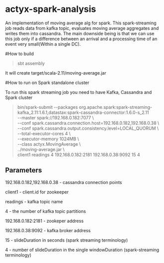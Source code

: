 # actyx-spark-analysis

An implementation of moving average alg for spark. This spark-streaming job reads data from kafka topic, evaluates moving average aggregates and writes them into cassandra. The main downside being is that we can use this job only if a difference between an arrival and a processing time of an event very small(Within a single DC). 


#How to build

> sbt assembly

It will create target/scala-2.11/moving-average.jar

#How to run on Spark standalone cluster

To run this spark streaming job you need to have Kafka, Cassandra and Spark cluster

> bin/spark-submit --packages org.apache.spark:spark-streaming-kafka_2.11:1.6.1,datastax:spark-cassandra-connector:1.6.0-s_2.11 \
  --master spark://192.168.0.182:7077 \  
  --conf spark.cassandra.connection.host=192.168.0.182,192.168.0.38 \  
  --conf spark.cassandra.output.consistency.level=LOCAL_QUORUM \  
  --total-executor-cores 4 \  
  --executor-memory 1024MB \  
  --class actyx.MovingAverage \  
  ../moving-average.jar \  
  client1 readings 4 192.168.0.182:2181 192.168.0.38:9092 15 4

## Parameters 

192.168.0.182,192.168.0.38 - cassandra connection points

client1 - client.id for zookeeper

readings - kafka topic name

4 - the number of kafka topic partitions  

192.168.0.182:2181 - zookeper address

192.168.0.38:9092 - kafka broker address 

15 - slideDuration in seconds (spark streaming terminology)
 
4 - number of slideDuration in the single windowDuration (spark-streaming terminology) 

